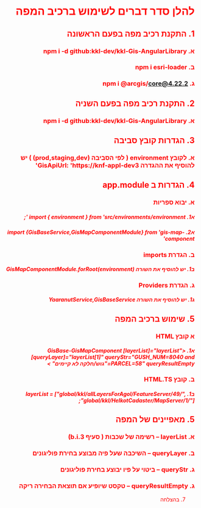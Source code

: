 <div style="color:red;direction:rtl">
 
# להלן סדר דברים לשימוש ברכיב המפה
##  1.	התקנת רכיב מפה בפעם הראשונה
### א.	npm i -d   github:kkl-dev/kkl-Gis-AngularLibrary
### ב.	npm i esri-loader
### ג.    npm i @arcgis/core@4.22.2   

 
 ##  2.	התקנת רכיב מפה בפעם השניה
### א.	npm i -d   github:kkl-dev/kkl-Gis-AngularLibrary
 
 
 ## 3.	הגדרות קובץ סביבה
### א.	לקובץ  environment ( לפי הסביבה (prod,staging,dev) )  יש להוסיף את ההגדרה GisApiUrl: 'https://knf-appl-dev3'
## 4.	הגדרות ב app.module
### א.	יבוא ספריות
##### א1.	import { environment } from 'src/environments/environment     ';
 
##### א2.	import {GisBaseService,GisMapComponentModule} from 'gis-map-component'
 
### ב.	הגדרת imports 
##### ב1.	יש להוסיף את השורה GisMapComponentModule.forRoot(environment)
### ג.	הגדרת Providers
##### ג1.	יש להוסיף את השורה YaaranutService,GisBaseService
## 5.	שימוש ברכיב המפה
### א	קובץ HTML
##### א1.	<GisBase-GisMapComponent   [layerList]="layerList" [queryLayer]="layerList[1]" queryStr="GUSH_NUM=8040 and PARCEL=58"  queryResultEmpty="גוש/חלקה לא קיימים" ></GisBase-GisMapComponent>
 
### ב.	קובץ HTML.TS 
##### ב1.	layerList = ["global/kkl/allLayersForAgol/FeatureServer/49/",  "global/kkl/HelkotCadaster/MapServer/1/"];
 
## 5.	מאפיינים של המפה 
### א.	layerList – רשימה של שכבות ( סעיף  3.b.i) 
 
### ב.	queryLayer – השיכבה שעל פיה מבוצע בחירת פוליגונים
### ג.	queryStr – ביטוי על פיו יבוצע בחירת פוליגונים
### ג.	queryResultEmpty – טקסט שיופיע אם תוצאת הבחירה ריקה
 
7.	בהצלחה
</div>

